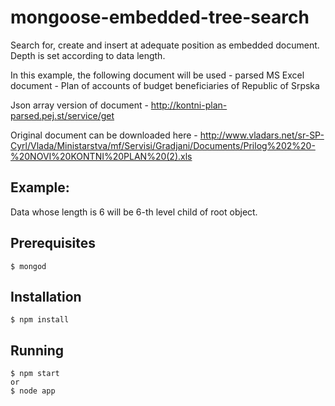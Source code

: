 mongoose-embedded-tree-search
=============================

Search for, create and insert at adequate position as embedded document. Depth is set according to data length.

In this example, the following document will be used - parsed MS Excel document - 
Plan of accounts of budget beneficiaries of Republic of Srpska

Json array version of document - http://kontni-plan-parsed.pej.st/service/get

Original document can be downloaded here -
http://www.vladars.net/sr-SP-Cyrl/Vlada/Ministarstva/mf/Servisi/Gradjani/Documents/Prilog%202%20-%20NOVI%20KONTNI%20PLAN%20(2).xls

## Example:
Data whose length is 6 will be 6-th level child of root object.

## Prerequisites
    $ mongod

## Installation
    $ npm install
    
## Running
    $ npm start
    or
    $ node app

